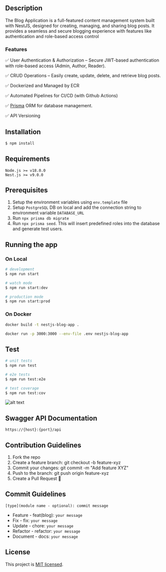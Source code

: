   <!--[![Backers on Open Collective](https://opencollective.com/nest/backers/badge.svg)](https://opencollective.com/nest#backer)
  [![Sponsors on Open Collective](https://opencollective.com/nest/sponsors/badge.svg)](https://opencollective.com/nest#sponsor)-->

## Description

The Blog Application is a full-featured content management system built with NestJS, designed for creating, managing, and sharing blog posts. It provides a seamless and secure blogging experience with features like authentication and role-based access control

### Features

✅ User Authentication & Authorization – Secure JWT-based authentication with role-based access (Admin, Author, Reader).

✅ CRUD Operations – Easily create, update, delete, and retrieve blog posts.

✅ Dockerized and Managed by ECR

✅ Automated Pipelines for CI/CD (with Github Actions)

✅ [Prisma](https://www.prisma.io/) ORM for database management.

✅ API Versioning


## Installation

```bash
$ npm install
```

## Requirements
```
Node.js >= v18.0.0
Nest.js >= v9.0.0
```

## Prerequisites
1. Setup the environment variables using `env.template` file
2. Setup `PostgreSQL` DB on local and add the connection string to environment variable `DATABASE_URL`
3. Run `npx prisma db migrate`
4. Run `npx prisma seed`. This will insert predefined roles into the database and generate test users.

## Running the app

### On Local
```bash
# development
$ npm run start

# watch mode
$ npm run start:dev

# production mode
$ npm run start:prod
```

### On Docker

```bash
docker build -t nestjs-blog-app .
```
```bash
docker run -p 3000:3000 --env-file .env nestjs-blog-app
```

## Test

```bash
# unit tests
$ npm run test

# e2e tests
$ npm run test:e2e

# test coverage
$ npm run test:cov
```

![alt text](image.png)

## Swagger API Documentation
`https://{host}:{port}/api`

## Contribution Guidelines
1. Fork the repo
2. Create a feature branch: git checkout -b feature-xyz
3. Commit your changes: git commit -m "Add feature XYZ"
4. Push to the branch: git push origin feature-xyz
5. Create a Pull Request 🚀

## Commit Guidelines
`[type](module name - optional): commit message`
- Feature - feat(blog): `your message`
- Fix - fix: `your message`
- Update - chore: `your message`
- Refactor - refactor: `your message`
- Document - docs: `your message`

## License

This project is [MIT licensed](LICENSE).
